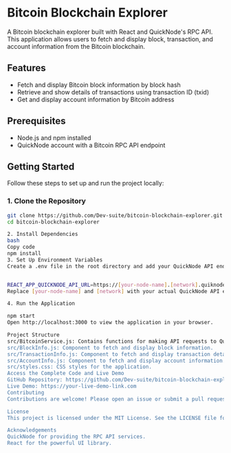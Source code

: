 # Bitcoin Blockchain Explorer

A Bitcoin blockchain explorer built with React and QuickNode's RPC API. This application allows users to fetch and display block, transaction, and account information from the Bitcoin blockchain.

## Features

- Fetch and display Bitcoin block information by block hash
- Retrieve and show details of transactions using transaction ID (txid)
- Get and display account information by Bitcoin address

## Prerequisites

- Node.js and npm installed
- QuickNode account with a Bitcoin RPC API endpoint

## Getting Started

Follow these steps to set up and run the project locally:

### 1. Clone the Repository

```bash
git clone https://github.com/Dev-suite/bitcoin-blockchain-explorer.git
cd bitcoin-blockchain-explorer

2. Install Dependencies
bash
Copy code
npm install
3. Set Up Environment Variables
Create a .env file in the root directory and add your QuickNode API endpoint:


REACT_APP_QUICKNODE_API_URL=https://[your-node-name].[network].quiknode.pro
Replace [your-node-name] and [network] with your actual QuickNode API endpoint details.

4. Run the Application

npm start
Open http://localhost:3000 to view the application in your browser.

Project Structure
src/BitcoinService.js: Contains functions for making API requests to QuickNode's RPC API.
src/BlockInfo.js: Component to fetch and display block information.
src/TransactionInfo.js: Component to fetch and display transaction details.
src/AccountInfo.js: Component to fetch and display account information.
src/styles.css: CSS styles for the application.
Access the Complete Code and Live Demo
GitHub Repository: https://github.com/Dev-suite/bitcoin-blockchain-explorer
Live Demo: https://your-live-demo-link.com
Contributing
Contributions are welcome! Please open an issue or submit a pull request for any enhancements or bug fixes.

License
This project is licensed under the MIT License. See the LICENSE file for details.

Acknowledgements
QuickNode for providing the RPC API services.
React for the powerful UI library.